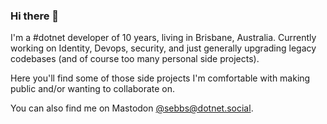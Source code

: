 ### Hi there 👋

I'm a #dotnet developer of 10 years, living in Brisbane, Australia. Currently working on Identity, Devops, security, and just generally upgrading legacy codebases (and of course too many personal side projects).

Here you'll find some of those side projects I'm comfortable with making public and/or wanting to collaborate on.

You can also find me on Mastodon [@sebbs@dotnet.social](https://dotnet.social/@sebbs).

